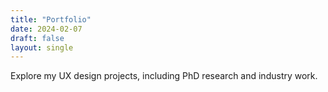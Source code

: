 ```yaml
---
title: "Portfolio"
date: 2024-02-07
draft: false
layout: single
---
```


Explore my UX design projects, including PhD research and industry work.
